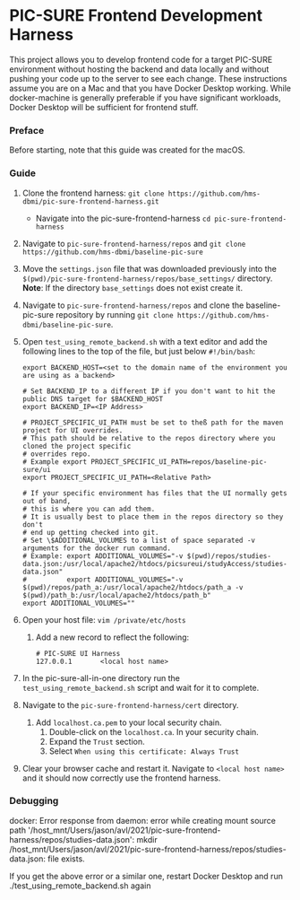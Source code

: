 PIC-SURE Frontend Development Harness
=====================================

This project allows you to develop frontend code for a target PIC-SURE environment without 
hosting the backend and data locally and without pushing your code up to the server to see
each change. These instructions assume you are on a Mac and that you have Docker Desktop
working. While docker-machine is generally preferable if you have significant workloads,
Docker Desktop will be sufficient for frontend stuff.

### Preface
Before starting, note that this guide was created for the macOS.

### Guide
1. Clone the frontend harness: `git clone https://github.com/hms-dbmi/pic-sure-frontend-harness.git` 
   - Navigate into the pic-sure-frontend-harness `cd pic-sure-frontend-harness`

1. Navigate to `pic-sure-frontend-harness/repos` and `git clone https://github.com/hms-dbmi/baseline-pic-sure`

1. Move the `settings.json` file that was downloaded previously into the `$(pwd)/pic-sure-frontend-harness/repos/base_settings/` directory. <b>Note</b>: If the directory `base_settings` does not exist create it.

1. Navigate to `pic-sure-frontend-harness/repos` and clone the baseline-pic-sure repository by running `git clone https://github.com/hms-dbmi/baseline-pic-sure`.

1. Open `test_using_remote_backend.sh` with a text editor and add the following lines to the top of the file, but just below `#!/bin/bash`:
    ```
    export BACKEND_HOST=<set to the domain name of the environment you are using as a backend>
    
    # Set BACKEND_IP to a different IP if you don't want to hit the public DNS target for $BACKEND_HOST
    export BACKEND_IP=<IP Address>
   
    # PROJECT_SPECIFIC_UI_PATH must be set to theß path for the maven project for UI overrides. 
    # This path should be relative to the repos directory where you cloned the project specific
    # overrides repo.
    # Example export PROJECT_SPECIFIC_UI_PATH=repos/baseline-pic-sure/ui
    export PROJECT_SPECIFIC_UI_PATH=<Relative Path>  

    # If your specific environment has files that the UI normally gets out of band,
    # this is where you can add them. 
    # It is usually best to place them in the repos directory so they don't
    # end up getting checked into git.
    # Set \$ADDITIONAL_VOLUMES to a list of space separated -v arguments for the docker run command.
    # Example: export ADDITIONAL_VOLUMES="-v $(pwd)/repos/studies-data.json:/usr/local/apache2/htdocs/picsureui/studyAccess/studies-data.json"
    #          export ADDITIONAL_VOLUMES="-v $(pwd)/repos/path_a:/usr/local/apache2/htdocs/path_a -v $(pwd)/path_b:/usr/local/apache2/htdocs/path_b"
    export ADDITIONAL_VOLUMES="" 
   ```
   
1. Open your host file: `vim /private/etc/hosts`
   1. Add a new record to reflect the following: <br />
        ```
      # PIC-SURE UI Harness
      127.0.0.1       <local host name>
        ```

1. In the pic-sure-all-in-one directory run the `test_using_remote_backend.sh` script and wait for it to complete.

1. Navigate to the `pic-sure-frontend-harness/cert` directory.
     1. Add `localhost.ca.pem` to your local security chain.
         1. Double-click on the `localhost.ca`. In your security chain.
         1. Expand the `Trust` section.
         1. Select  `When using this certificate: Always Trust`
       
1. Clear your browser cache and restart it. Navigate to `<local host name>` and it should now correctly use the frontend harness.

### Debugging

docker: Error response from daemon: error while creating mount source path '/host_mnt/Users/jason/avl/2021/pic-sure-frontend-harness/repos/studies-data.json': mkdir /host_mnt/Users/jason/avl/2021/pic-sure-frontend-harness/repos/studies-data.json: file exists.

If you get the above error or a similar one, restart Docker Desktop and run ./test_using_remote_backend.sh again
